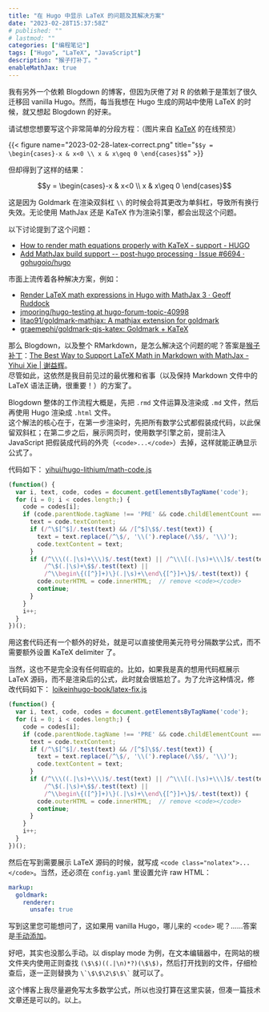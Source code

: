 ```yaml
---
title: "在 Hugo 中显示 LaTeX 的问题及其解决方案"
date: "2023-02-28T15:37:58Z"
# published: ""
# lastmod: ""
categories: ["编程笔记"]
tags: ["Hugo", "LaTeX", "JavaScript"]
description: "猴子打补丁。"
enableMathJax: true
---
```

我有另外一个依赖 Blogdown 的博客，但因为厌倦了对 R 的依赖于是策划了很久迁移回 vanilla Hugo。然而，每当我想在 Hugo 生成的网站中使用 LaTeX 的时候，就又想起 Blogdown 的好来。

请试想您想要写这个非常简单的分段方程：（图片来自 [KaTeX](https://katex.org/) 的在线预览）

{{< figure name="2023-02-28-latex-correct.png" title="`$$y = \begin{cases}-x & x<0 \\ x & x\geq 0 \end{cases}$$`" >}}

但却得到了这样的结果：

$$y = \begin{cases}-x & x<0 \\ x & x\geq 0 \end{cases}$$

这是因为 Goldmark 在渲染双斜杠 `\\` 的时候会将其更改为单斜杠，导致所有换行失效。无论使用 MathJax 还是 KaTeX 作为渲染引擎，都会出现这个问题。

以下讨论提到了这个问题：

- [How to render math equations properly with KaTeX - support - HUGO](https://discourse.gohugo.io/t/how-to-render-math-equations-properly-with-katex/40998)
- [Add MathJax build support -- post-hugo processing · Issue #6694 · gohugoio/hugo](https://github.com/gohugoio/hugo/issues/6694)

市面上流传着各种解决方案，例如：

- [Render LaTeX math expressions in Hugo with MathJax 3 · Geoff Ruddock](https://geoffruddock.com/math-typesetting-in-hugo/)
- [jmooring/hugo-testing at hugo-forum-topic-40998](https://github.com/jmooring/hugo-testing/tree/hugo-forum-topic-40998)
- [litao91/goldmark-mathjax: A mathjax extension for goldmark](https://github.com/litao91/goldmark-mathjax)
- [graemephi/goldmark-qjs-katex: Goldmark + KaTeX](https://github.com/graemephi/goldmark-qjs-katex)

那么 Blogdown，以及整个 RMarkdown，是怎么解决这个问题的呢？答案是[猴子补丁](https://en.wikipedia.org/wiki/Monkey_patch)：[The Best Way to Support LaTeX Math in Markdown with MathJax - Yihui Xie | 谢益辉](https://yihui.org/en/2018/07/latex-math-markdown/)。  
尽管如此，这依然是我目前见过的最优雅和省事（以及保持 Markdown 文件中的 LaTeX 语法正确，很重要！）的方案了。

Blogdown 整体的工作流程大概是，先把 `.rmd` 文件运算及渲染成 `.md` 文件，然后再使用 Hugo 渲染成 `.html` 文件。  
这个解法的核心在于，在第一步渲染时，先把所有数学公式都假装成代码，以此保留双斜杠；在第二步之后，展示网页时，使用数学引擎之前，提前注入 JavaScript 把假装成代码的外壳（`<code>...</code>`）去掉，这样就能正确显示公式了。

代码如下： [yihui/hugo-lithium/math-code.js](https://github.com/yihui/hugo-lithium/blob/master/static/js/math-code.js)

```javascript
(function() {
  var i, text, code, codes = document.getElementsByTagName('code');
  for (i = 0; i < codes.length;) {
    code = codes[i];
    if (code.parentNode.tagName !== 'PRE' && code.childElementCount === 0) {
      text = code.textContent;
      if (/^\$[^$]/.test(text) && /[^$]\$$/.test(text)) {
        text = text.replace(/^\$/, '\\(').replace(/\$$/, '\\)');
        code.textContent = text;
      }
      if (/^\\\((.|\s)+\\\)$/.test(text) || /^\\\[(.|\s)+\\\]$/.test(text) ||
          /^\$(.|\s)+\$$/.test(text) ||
          /^\\begin\{([^}]+)\}(.|\s)+\\end\{[^}]+\}$/.test(text)) {
        code.outerHTML = code.innerHTML;  // remove <code></code>
        continue;
      }
    }
    i++;
  }
})();
```

用这套代码还有一个额外的好处，就是可以直接使用美元符号分隔数学公式，而不需要额外设置 KaTeX delimiter 了。

当然，这也不是完全没有任何瑕疵的。比如，如果我是真的想用代码框展示 LaTeX 源码，而不是渲染后的公式，此时就会很尴尬了。为了允许这种情况，修改代码如下： [loikeinhugo-book/latex-fix.js](https://github.com/loikein/hugo-book/blob/master/assets/latex-fix.js)

``` javascript {hl_lines=[5]}
(function() {
  var i, text, code, codes = document.getElementsByTagName('code');
  for (i = 0; i < codes.length;) {
    code = codes[i];
    if (code.parentNode.tagName !== 'PRE' && code.childElementCount === 0 && !(code.classList.contains("nolatex")) ) {
      text = code.textContent;
      if (/^\$[^$]/.test(text) && /[^$]\$$/.test(text)) {
        text = text.replace(/^\$/, '\\(').replace(/\$$/, '\\)');
        code.textContent = text;
      }
      if (/^\\\((.|\s)+\\\)$/.test(text) || /^\\\[(.|\s)+\\\]$/.test(text) ||
          /^\$(.|\s)+\$$/.test(text) ||
          /^\\begin\{([^}]+)\}(.|\s)+\\end\{[^}]+\}$/.test(text)) {
        code.outerHTML = code.innerHTML;  // remove <code></code>
        continue;
      }
    }
    i++;
  }
})();
```

然后在写到需要展示 LaTeX 源码的时候，就写成 `<code class="nolatex">...</code>`。当然，还必须在 `config.yaml` 里设置允许 raw HTML：

```yaml {hl_lines=[4]}
markup:
  goldmark:
    renderer:
      unsafe: true
```

写到这里您可能想问了，这如果用 vanilla Hugo，哪儿来的 `<code>` 呢？……答案是[手动添加](https://github.com/loikein/wiki/commit/a8963c4)。

好吧，其实也没那么手动。以 display mode 为例，在文本编辑器中，在网站的根文件夹内使用正则查找 `(\$\$)((.|\n)*?)(\$\$)`，然后打开找到的文件，仔细检查后，逐一正则替换为 `` \`\$\$\2\$\$\` `` 就可以了。

这个博客上我尽量避免写太多数学公式，所以也没打算在这里实装，但凑一篇技术文章还是可以的。以上。

